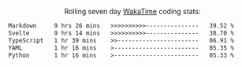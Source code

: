 <p align="center">Rolling seven day <a href='https://wakatime.com/'> WakaTime</a> coding stats:</p>
<!--START_SECTION:waka-->

```txt
Markdown     9 hrs 26 mins   >>>>>>>>>>---------------   39.52 %
Svelte       9 hrs 14 mins   >>>>>>>>>>---------------   38.70 %
TypeScript   1 hr 39 mins    >>-----------------------   06.91 %
YAML         1 hr 16 mins    >------------------------   05.35 %
Python       1 hr 16 mins    >------------------------   05.33 %
```

<!--END_SECTION:waka-->
